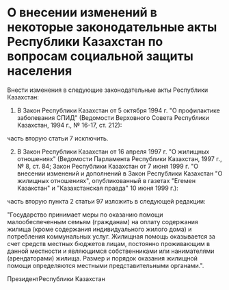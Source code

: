 # О внесении изменений в некоторые законодательные акты Республики Казахстан по вопросам социальной защиты населения

Внести изменения в следующие законодательные акты Республики Казахстан:

1. В Закон Республики Казахстан от 5 октября 1994 г. "О профилактике заболевания СПИД" (Ведомости Верховного Совета Республики Казахстан, 1994 г., № 16-17, ст. 212):

часть вторую статьи 7 исключить.

2. В Закон Республики Казахстан от 16 апреля 1997 г. "О жилищных отношениях" (Ведомости Парламента Республики Казахстан, 1997 г., № 8, ст. 84; Закон Республики Казахстан от 7 июня 1999 г. "О внесении изменений и дополнений в Закон Республики Казахстан "О жилищных отношениях", опубликованный в газетах "Егемен Казакстан" и "Казахстанская правда" 10 июня 1999 г.):

часть вторую пункта 2 статьи 97 изложить в следующей редакции:

"Государство принимает меры по оказанию помощи малообеспеченным семьям (гражданам) на оплату содержания жилища (кроме содержания индивидуального жилого дома) и потребления коммунальных услуг. Жилищная помощь оказывается за счет средств местных бюджетов лицам, постоянно проживающим в данной местности и являющимся собственниками или нанимателями (арендаторами) жилища. Размер и порядок оказания жилищной помощи определяются местными представительными органами.".

ПрезидентРеспублики Казахстан

